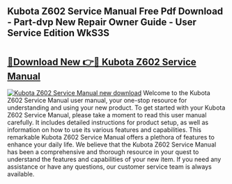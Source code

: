 ## Kubota Z602 Service Manual Free Pdf Download - Part-dvp New Repair Owner Guide - User Service Edition WkS3S

# <h2><a href="http://bc91255.oget.top/?id=Kubota+Z602+Service+Manual">🔗Download New 👉🔴 Kubota Z602 Service Manual</a></h2>

[![Kubota Z602 Service Manual new download](https://i.imgur.com/5g1atiW.png)](http://bc91255.oget.top/?id=Kubota+Z602+Service+Manual)
Welcome to the Kubota Z602 Service Manual user manual, your one-stop resource for understanding and using your new product. To get started with your Kubota Z602 Service Manual, please take a moment to read this user manual carefully. It includes detailed instructions for product setup, as well as information on how to use its various features and capabilities. This remarkable Kubota Z602 Service Manual offers a plethora of features to enhance your daily life. We believe that the Kubota Z602 Service Manual has been a comprehensive and thorough resource in your quest to understand the features and capabilities of your new item. If you need any assistance or have any questions, our customer service team is always available.

